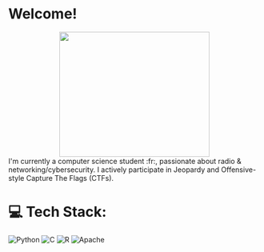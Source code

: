 # Welcome!
<center>
<img src="https://clipart-library.com/images_k/funny-transparent-gifs/funny-transparent-gifs-21.png" width="300" height="250">
</center>
I'm currently a computer science student :fr:, passionate about radio & networking/cybersecurity. I actively participate in Jeopardy and Offensive-style Capture The Flags (CTFs).


# 💻 Tech Stack:
![Python](https://img.shields.io/badge/python-3670A0?style=for-the-badge&logo=python&logoColor=ffdd54)
![C](https://img.shields.io/badge/c-%2300599C.svg?style=for-the-badge&logo=c&logoColor=white)
![R](https://img.shields.io/badge/r-%23276DC3.svg?style=for-the-badge&logo=r&logoColor=white)
![Apache](https://img.shields.io/badge/apache-%23D42029.svg?style=for-the-badge&logo=apache&logoColor=white)
